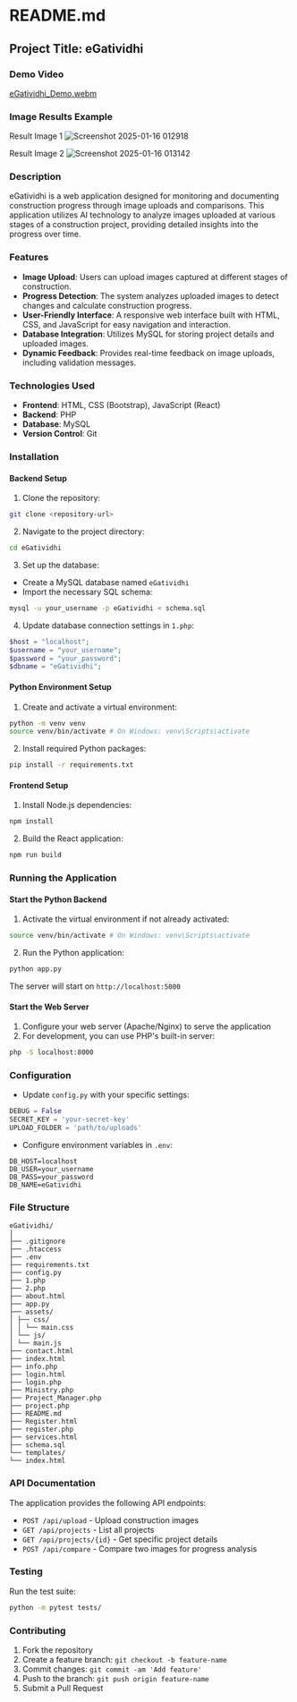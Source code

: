 # README.md

## Project Title: eGatividhi

### Demo Video

[eGatividhi_Demo.webm](https://github.com/user-attachments/assets/6aec8d7d-90ca-40a3-841b-ddf418826434)


### Image Results Example

Result Image 1 
![Screenshot 2025-01-16 012918](https://github.com/user-attachments/assets/8ae93124-6aba-4977-aa78-fdebf4ca2cf6)

Result Image 2
![Screenshot 2025-01-16 013142](https://github.com/user-attachments/assets/a3b4d5a9-c29e-4891-9d26-75e3e10366d7)


### Description

eGatividhi is a web application designed for monitoring and documenting construction progress through image uploads and comparisons. This application utilizes AI technology to analyze images uploaded at various stages of a construction project, providing detailed insights into the progress over time.

### Features

- **Image Upload**: Users can upload images captured at different stages of construction.
- **Progress Detection**: The system analyzes uploaded images to detect changes and calculate construction progress.
- **User-Friendly Interface**: A responsive web interface built with HTML, CSS, and JavaScript for easy navigation and interaction.
- **Database Integration**: Utilizes MySQL for storing project details and uploaded images.
- **Dynamic Feedback**: Provides real-time feedback on image uploads, including validation messages.

### Technologies Used

- **Frontend**: HTML, CSS (Bootstrap), JavaScript (React)
- **Backend**: PHP
- **Database**: MySQL
- **Version Control**: Git

### Installation

#### Backend Setup
1. Clone the repository:
```bash
git clone <repository-url>
```
2. Navigate to the project directory:
```bash
cd eGatividhi
```
3. Set up the database:
- Create a MySQL database named `eGatividhi`
- Import the necessary SQL schema:
```bash
mysql -u your_username -p eGatividhi < schema.sql
```
4. Update database connection settings in `1.php`:
```php
$host = "localhost";
$username = "your_username";
$password = "your_password";
$dbname = "eGatividhi";
```

#### Python Environment Setup
1. Create and activate a virtual environment:
```bash
python -m venv venv
source venv/bin/activate # On Windows: venv\Scripts\activate
```
2. Install required Python packages:
```bash
pip install -r requirements.txt
```

#### Frontend Setup
1. Install Node.js dependencies:
```bash
npm install
```
2. Build the React application:
```bash
npm run build
```

### Running the Application

#### Start the Python Backend
1. Activate the virtual environment if not already activated:
```bash
source venv/bin/activate # On Windows: venv\Scripts\activate
```
2. Run the Python application:
```bash
python app.py
```
The server will start on `http://localhost:5000`

#### Start the Web Server
1. Configure your web server (Apache/Nginx) to serve the application
2. For development, you can use PHP's built-in server:
```bash
php -S localhost:8000
```

### Configuration
- Update `config.py` with your specific settings:
```python
DEBUG = False
SECRET_KEY = 'your-secret-key'
UPLOAD_FOLDER = 'path/to/uploads'
```
- Configure environment variables in `.env`:
```
DB_HOST=localhost
DB_USER=your_username
DB_PASS=your_password
DB_NAME=eGatividhi
```

### File Structure
```
eGatividhi/
│
├── .gitignore
├── .htaccess
├── .env
├── requirements.txt
├── config.py
├── 1.php
├── 2.php
├── about.html
├── app.py
├── assets/
│ ├── css/
│ │ └── main.css
│ └── js/
│ └── main.js
├── contact.html
├── index.html
├── info.php
├── login.html
├── login.php
├── Ministry.php
├── Project_Manager.php
├── project.php
├── README.md
├── Register.html
├── register.php
├── services.html
├── schema.sql
└── templates/
└── index.html
```

### API Documentation
The application provides the following API endpoints:

- `POST /api/upload` - Upload construction images
- `GET /api/projects` - List all projects
- `GET /api/projects/{id}` - Get specific project details
- `POST /api/compare` - Compare two images for progress analysis

### Testing
Run the test suite:
```bash
python -m pytest tests/
```

### Contributing
1. Fork the repository
2. Create a feature branch: `git checkout -b feature-name`
3. Commit changes: `git commit -am 'Add feature'`
4. Push to the branch: `git push origin feature-name`
5. Submit a Pull Request
